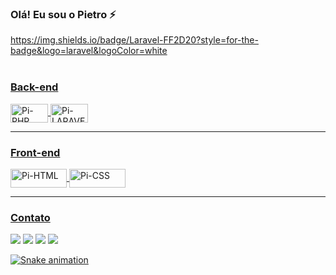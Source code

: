 ### Olá! Eu sou o Pietro ⚡

<!-- ![Pietro GitHub stats](https://github-readme-stats.vercel.app/api?username=PietroCoelho&show_icons=true&theme=highcontrast) -->

<div align="center">
    <a href="https://github.com/PietroCoelho">
</div>
  https://img.shields.io/badge/Laravel-FF2D20?style=for-the-badge&logo=laravel&logoColor=white
  <!--Tecnologias-->
  
  <div style="display: inline_block"><br>
  <h3>Back-end</h3>
  <img align="center" alt="Pi-PHP" height="30" width="60" src="https://img.shields.io/badge/PHP-777BB4?style=for-the-badge&logo=php&logoColor=white">
  <img align="center" alt="Pi-LARAVEL" height="30" width="60" src="https://img.shields.io/badge/Laravel-FF2D20?style=for-the-badge&logo=laravel&logoColor=white">
  <hr>
  <h3>Front-end</h3>
  <img align="center" alt="Pi-HTML" height="30" width="90" src="https://img.shields.io/badge/HTML5-E34F26?style=for-the-badge&logo=html5&logoColor=white">
  <img align="center" alt="Pi-CSS" height="30" width="90" src="https://img.shields.io/badge/CSS3-1572B6?style=for-the-badge&logo=css3&logoColor=white">
  <hr>
  
  <h3>Contato</h3>
  <!--Contato-->
  <div>
  <a href="https://www.linkedin.com/in/pietro-coelho-7aaa87197/" target="_blank"><img src="https://img.shields.io/badge/-LinkedIn-%230077B5?style=for-the-badge&logo=linkedin&logoColor=white" target="_blank"></a> 
    <a href = "mailto:coelhopietro17@gmail.com"><img src="https://img.shields.io/badge/-Gmail-%23333?style=for-the-badge&logo=gmail&logoColor=white" target="_blank"></a>
    <a href="https://www.instagram.com/pietro_coeelho/" target="_blank"><img src="https://img.shields.io/badge/Instagram-E4405F?style=for-the-badge&logo=instagram&logoColor=white" target="_blank"></a> 
    <a href="https://api.whatsapp.com/send?phone=5585988992498" target="_blank"><img src="https://img.shields.io/badge/WhatsApp-25D366?style=for-the-badge&logo=whatsapp&logoColor=white"
  </div>
        
![Snake animation](https://github.com/PietroCoelho/PietroCoelho/blob/output/github-contribution-grid-snake.svg)
